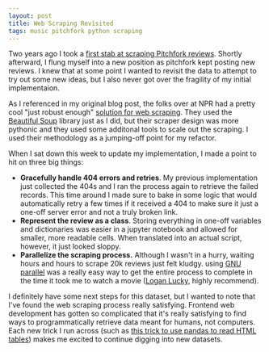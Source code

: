 ```yaml
---
layout: post
title: Web Scraping Revisited
tags: music pitchfork python scraping
---
```


Two years ago I took a [first stab at scraping Pitchfork reviews](http://www.rgreasons.net/2016/06/25/Scraping.html). Shortly afterward, I flung myself into a new position as pitchfork kept posting new reviews. I knew that at some point I wanted to revisit the data to attempt to try out some new ideas, but I also never got over the fragility of my initial implementaion.

<!--excerpt-->

As I referenced in my original blog post, the folks over at NPR had a pretty cool "just robust enough" [solution for web scraping](http://blog.apps.npr.org/2016/06/17/scraping-tips.html). They used the [Beautiful Soup](https://www.crummy.com/software/BeautifulSoup/) library just as I did, but their scraper design was more pythonic and they used some additonal tools to scale out the scraping. I used their methodology as a jumping-off point for my refactor. 

When I sat down this week to update my implementation, I made a point to hit on three big things:
* **Gracefully handle 404 errors and retries**. My previous implementation just collected the 404s and I ran the process again to retrieve the failed records. This time around I made sure to bake in some logic that would automatically retry a few times if it received a 404 to make sure it just a one-off server error and not a truly broken link.
* **Represent the review as a class**. Storing everything in one-off variables and dictionaries was easier in a jupyter notebook and allowed for smaller, more readable cells.  When translated into an actual script, however, it just looked sloppy.
* **Parallelize the scraping process.** Although I wasn't in a hurry, waiting hours and hours to scrape 20k reviews just felt kludgy. using [GNU parallel](https://www.gnu.org/software/parallel/) was a really easy way to get the entire process to complete in the time it took me to watch a movie ([Logan Lucky](https://www.imdb.com/title/tt5439796/), highly recommend).

I definitely have some next steps for this dataset, but I wanted to note that I've found the web scraping process really satisfying. Frontend web development has gotten so complicated that it's really satisfying to find ways to programmatically retrieve data meant for humans, not computers. Each new trick I run across (such as [this trick to use pandas to read HTML tables](https://medium.com/@ageitgey/quick-tip-the-easiest-way-to-grab-data-out-of-a-web-page-in-python-7153cecfca58)) makes me excited to continue digging into new datasets.
